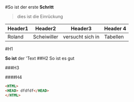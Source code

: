 #So ist der erste **Schritt**
> dies ist die Einrückung

|Header1|Header2|Header3|Header 4|
|----|----|----|----|
|Roland | Scheiwiller | versucht sich in | Tabellen|

#H1  

**So ist** der \'Text
##H2
So ist es gut


###H3

####H4
`````HTML
<HTML>
<HEAD> dfdfdf</HEAD> 
</HTML>
`````


